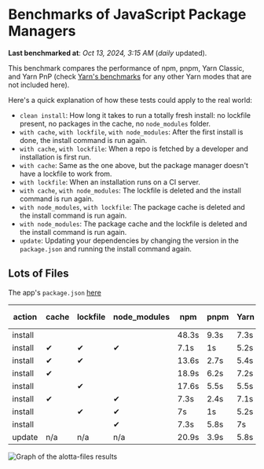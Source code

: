 # Benchmarks of JavaScript Package Managers

**Last benchmarked at**: _Oct 13, 2024, 3:15 AM_ (_daily_ updated).

This benchmark compares the performance of npm, pnpm, Yarn Classic, and Yarn PnP (check [Yarn's benchmarks](https://yarnpkg.com/benchmarks) for any other Yarn modes that are not included here).

Here's a quick explanation of how these tests could apply to the real world:

- `clean install`: How long it takes to run a totally fresh install: no lockfile present, no packages in the cache, no `node_modules` folder.
- `with cache`, `with lockfile`, `with node_modules`: After the first install is done, the install command is run again.
- `with cache`, `with lockfile`: When a repo is fetched by a developer and installation is first run.
- `with cache`: Same as the one above, but the package manager doesn't have a lockfile to work from.
- `with lockfile`: When an installation runs on a CI server.
- `with cache`, `with node_modules`: The lockfile is deleted and the install command is run again.
- `with node_modules`, `with lockfile`: The package cache is deleted and the install command is run again.
- `with node_modules`: The package cache and the lockfile is deleted and the install command is run again.
- `update`: Updating your dependencies by changing the version in the `package.json` and running the install command again.

## Lots of Files

The app's `package.json` [here](https://github.com/pnpm/pnpm.io/blob/main/benchmarks/fixtures/alotta-files/package.json)

| action  | cache | lockfile | node_modules| npm | pnpm | Yarn | Yarn PnP |
| ---     | ---   | ---      | ---         | --- | ---  | ---  | ---      |
| install |       |          |             | 48.3s | 9.3s | 7.3s | 3.5s |
| install | ✔     | ✔        | ✔           | 7.1s | 1s | 5.2s | n/a |
| install | ✔     | ✔        |             | 13.6s | 2.7s | 5.4s | 1.3s |
| install | ✔     |          |             | 18.9s | 6.2s | 7.2s | 2.9s |
| install |       | ✔        |             | 17.6s | 5.5s | 5.5s | 1.3s |
| install | ✔     |          | ✔           | 7.3s | 2.4s | 7.1s | n/a |
| install |       | ✔        | ✔           | 7s | 1s | 5.2s | n/a |
| install |       |          | ✔           | 7.3s | 5.8s | 7s | n/a |
| update  | n/a | n/a | n/a | 20.9s | 3.9s | 5.8s | 3s |

<img alt="Graph of the alotta-files results" src="/img/benchmarks/alotta-files.svg" />